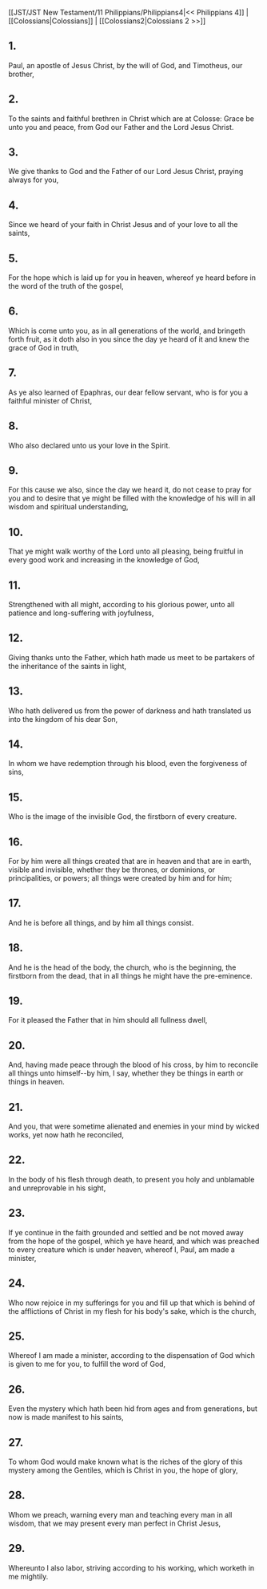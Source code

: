 [[JST/JST New Testament/11 Philippians/Philippians4|<< Philippians 4]] | [[Colossians|Colossians]] | [[Colossians2|Colossians 2 >>]]
## 1.
Paul, an apostle of Jesus Christ, by the will of God, and Timotheus, our brother,
## 2.
To the saints and faithful brethren in Christ which are at Colosse: Grace be unto you and peace, from God our Father and the Lord Jesus Christ.
## 3.
We give thanks to God and the Father of our Lord Jesus Christ, praying always for you,
## 4.
Since we heard of your faith in Christ Jesus and of your love to all the saints,
## 5.
For the hope which is laid up for you in heaven, whereof ye heard before in the word of the truth of the gospel,
## 6.
Which is come unto you, as in all generations of the world, and bringeth forth fruit, as it doth also in you since the day ye heard of it and knew the grace of God in truth,
## 7.
As ye also learned of Epaphras, our dear fellow servant, who is for you a faithful minister of Christ,
## 8.
Who also declared unto us your love in the Spirit.
## 9.
For this cause we also, since the day we heard it, do not cease to pray for you and to desire that ye might be filled with the knowledge of his will in all wisdom and spiritual understanding,
## 10.
That ye might walk worthy of the Lord unto all pleasing, being fruitful in every good work and increasing in the knowledge of God,
## 11.
Strengthened with all might, according to his glorious power, unto all patience and long-suffering with joyfulness,
## 12.
Giving thanks unto the Father, which hath made us meet to be partakers of the inheritance of the saints in light,
## 13.
Who hath delivered us from the power of darkness and hath translated us into the kingdom of his dear Son,
## 14.
In whom we have redemption through his blood, even the forgiveness of sins,
## 15.
Who is the image of the invisible God, the firstborn of every creature.
## 16.
For by him were all things created that are in heaven and that are in earth, visible and invisible, whether they be thrones, or dominions, or principalities, or powers; all things were created by him and for him;
## 17.
And he is before all things, and by him all things consist.
## 18.
And he is the head of the body, the church, who is the beginning, the firstborn from the dead, that in all things he might have the pre-eminence.
## 19.
For it pleased the Father that in him should all fullness dwell,
## 20.
And, having made peace through the blood of his cross, by him to reconcile all things unto himself\--by him, I say, whether they be things in earth or things in heaven.
## 21.
And you, that were sometime alienated and enemies in your mind by wicked works, yet now hath he reconciled,
## 22.
In the body of his flesh through death, to present you holy and unblamable and unreprovable in his sight,
## 23.
If ye continue in the faith grounded and settled and be not moved away from the hope of the gospel, which ye have heard, and which was preached to every creature which is under heaven, whereof I, Paul, am made a minister,
## 24.
Who now rejoice in my sufferings for you and fill up that which is behind of the afflictions of Christ in my flesh for his body\'s sake, which is the church,
## 25.
Whereof I am made a minister, according to the dispensation of God which is given to me for you, to fulfill the word of God,
## 26.
Even the mystery which hath been hid from ages and from generations, but now is made manifest to his saints,
## 27.
To whom God would make known what is the riches of the glory of this mystery among the Gentiles, which is Christ in you, the hope of glory,
## 28.
Whom we preach, warning every man and teaching every man in all wisdom, that we may present every man perfect in Christ Jesus,
## 29.
Whereunto I also labor, striving according to his working, which worketh in me mightily.

